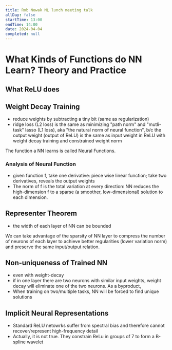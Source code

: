 ```yaml
---
title: Rob Nowak ML lunch meeting talk
allDay: false
startTime: 13:00
endTime: 14:00
date: 2024-04-04
completed: null
---
```

# What Kinds of Functions do NN Learn? Theory and Practice

## What ReLU does
## Weight Decay Training 
- reduce weights by subtracting a tiny bit (same as regularization)
- ridge loss (L2 loss) is the same as minimizing "path norm" and "mutli-task" lasso (L1 loss), aka "the natural norm of neural function", b/c the output weight (output of ReLU) is the same as input weight in ReLU with weight decay training and constrained weight norm

The function a NN learns is called Neural Functions. 

### Analysis of Neural Function
- given function f, take one derivative: piece wise linear function; take two derivatives, reveals the output weights 
- The norm of f is the total variation at every direction: NN reduces the high-dimension f to a sparse (a smoother, low-dimensional) solution to each dimension. 

## Representer Theorem 
- the width of each layer of NN can be bounded

We can take advantage of the sparsity of NN layer to compress the number of neurons of each layer to achieve better regularities (lower variation norm) and preserve the same input/output relation. 
## Non-uniqueness of Trained NN
- even with weight-decay
- if in one layer there are two neurons with similar input weights, weight decay will eliminate one of the two neurons. As a byproduct, 
- When training on two/multiple tasks, NN will be forced to find unique solutions 

## Implicit Neural Representations 
- Standard ReLU netowrks suffer from spectral bias and therefore cannot recover/represent high-frequency detail
- Actually, it is not true. They constrain ReLu in groups of 7 to form a B-spline wavelet 